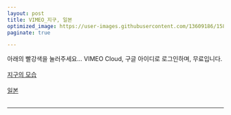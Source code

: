 ```yaml
---
layout: post
title: VIMEO_지구, 일본
optimized_image: https://user-images.githubusercontent.com/13609186/158834973-01225e66-bf87-4809-9d2b-02733fe76f23.jpg
paginate: true

---
```

아래의 빨강색을 눌러주세요...
VIMEO Cloud, 구글 아이디로 로그인하며, 무료입니다. <br> <br>
[지구의 모습](https://player.vimeo.com/video/45878034?h=fa107961d3) <br> <br>
[일본](https://player.vimeo.com/video/245118304?portrait=0) <br> <br>

---
